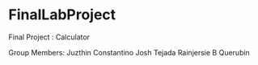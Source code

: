 # FinalLabProject
Final Project : Calculator



Group Members:
    Juzthin Constantino
    Josh Tejada
    Rainjersie B Querubin
